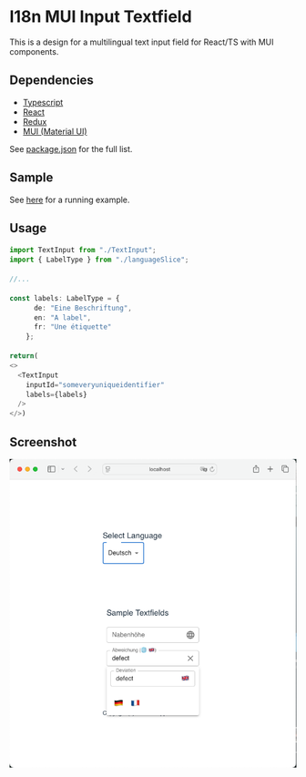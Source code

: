 # I18n MUI Input Textfield

This is a design for a multilingual text input field for React/TS with MUI components.

## Dependencies

- [Typescript](https://www.typescriptlang.org)
- [React](https://react.dev)
- [Redux](https://redux.js.org)
- [MUI (Material UI)](https://mui.com)

See [package.json](package.json) for the full list.

## Sample

See [here](https://annee.de/i18n-textfield/) for a running example.

## Usage

```ts
import TextInput from "./TextInput";
import { LabelType } from "./languageSlice";

//...

const labels: LabelType = { 
      de: "Eine Beschriftung", 
      en: "A label", 
      fr: "Une étiquette" 
    };

return( 
<>
  <TextInput
    inputId="someveryuniqueidentifier"
    labels={labels}
  />
</>)

```

## Screenshot
![Screenshot](/doc/screenshot_sample.png?raw=true "Screenshot")